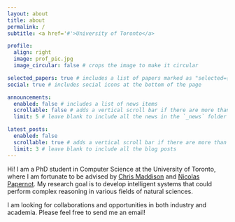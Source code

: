```yaml
---
layout: about
title: about
permalink: /
subtitle: <a href='#'>University of Toronto</a>

profile:
  align: right
  image: prof_pic.jpg
  image_circular: false # crops the image to make it circular

selected_papers: true # includes a list of papers marked as "selected={true}"
social: true # includes social icons at the bottom of the page

announcements:
  enabled: false # includes a list of news items
  scrollable: false # adds a vertical scroll bar if there are more than 3 news items
  limit: 5 # leave blank to include all the news in the `_news` folder

latest_posts:
  enabled: false
  scrollable: true # adds a vertical scroll bar if there are more than 3 new posts items
  limit: 3 # leave blank to include all the blog posts
---
```


Hi! I am a PhD student in Computer Science at the University of Toronto, where I am fortunate to be advised by [Chris Maddison](https://www.cs.toronto.edu/~cmaddis/) and [Nicolas Papernot](https://www.papernot.fr/). My research goal is to develop intelligent systems that could perform complex reasoning in various fields of natural sciences. 

I am looking for collaborations and opportunities in both industry and academia. Please feel free to send me an email!